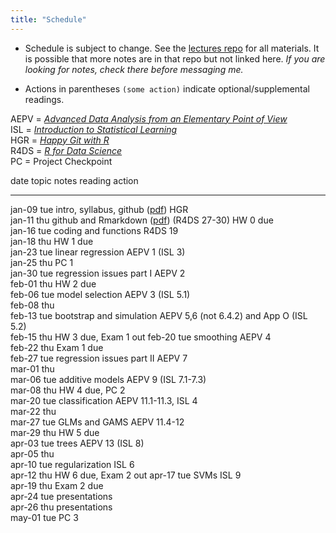 ```yaml
---
title: "Schedule"
---
```





* Schedule is subject to change. See the [lectures repo](https://github.com/stats-432sp2018/lectures) for all materials. It is possible that more notes are in that repo but not linked here. _If you are looking for notes, check there before messaging me._  

* Actions in parentheses `(some action)` indicate optional/supplemental readings.

AEPV = [_Advanced Data Analysis from an Elementary Point of View_](http://www.stat.cmu.edu/~cshalizi/ADAfaEPoV/ADAfaEPoV.pdf)  
ISL = [_Introduction to Statistical Learning_](http://www-bcf.usc.edu/~gareth/ISL/)  
HGR = [_Happy Git with R_](http://happygitwithr.com/)  
R4DS = [_R for Data Science_](http://r4ds.had.co.nz)  
PC = Project Checkpoint


date         topic                       notes                                                                                           reading                                    action               
-----------  --------------------------  ----------------------------------------------------------------------------------------------  -----------------------------------------  ---------------------
jan-09 tue   intro, syllabus, github     (<a href=https://raw.githubusercontent.com/stats-432sp2018/lectures/master/lec01.pdf>pdf</a>)   HGR                                                             
jan-11 thu   github and Rmarkdown        (<a href=https://raw.githubusercontent.com/stats-432sp2018/lectures/master/lec02.pdf>pdf</a>)   (R4DS 27-30)                               HW 0 due             
jan-16 tue   coding and functions                                                                                                        R4DS 19                                                         
jan-18 thu                                                                                                                                                                          HW 1 due             
jan-23 tue   linear regression                                                                                                           AEPV 1 (ISL 3)                                                  
jan-25 thu                                                                                                                                                                          PC 1                 
jan-30 tue   regression issues part I                                                                                                    AEPV 2                                                          
feb-01 thu                                                                                                                                                                          HW 2 due             
feb-06 tue   model selection                                                                                                             AEPV 3 (ISL 5.1)                                                
feb-08 thu                                                                                                                                                                                               
feb-13 tue   bootstrap and simulation                                                                                                    AEPV 5,6 (not 6.4.2) and App O (ISL 5.2)                        
feb-15 thu                                                                                                                                                                          HW 3 due, Exam 1 out 
feb-20 tue   smoothing                                                                                                                   AEPV 4                                                          
feb-22 thu                                                                                                                                                                          Exam 1 due           
feb-27 tue   regression issues part II                                                                                                   AEPV 7                                                          
mar-01 thu                                                                                                                                                                                               
mar-06 tue   additive models                                                                                                             AEPV 9 (ISL 7.1-7.3)                                            
mar-08 thu                                                                                                                                                                          HW 4 due, PC 2       
mar-20 tue   classification                                                                                                              AEPV 11.1-11.3, ISL 4                                           
mar-22 thu                                                                                                                                                                                               
mar-27 tue   GLMs and GAMS                                                                                                               AEPV 11.4-12                                                    
mar-29 thu                                                                                                                                                                          HW 5 due             
apr-03 tue   trees                                                                                                                       AEPV 13 (ISL 8)                                                 
apr-05 thu                                                                                                                                                                                               
apr-10 tue   regularization                                                                                                              ISL 6                                                           
apr-12 thu                                                                                                                                                                          HW 6 due, Exam 2 out 
apr-17 tue   SVMs                                                                                                                        ISL 9                                                           
apr-19 thu                                                                                                                                                                          Exam 2 due           
apr-24 tue                                                                                                                                                                          presentations        
apr-26 thu                                                                                                                                                                          presentations        
may-01 tue                                                                                                                                                                          PC 3                 
